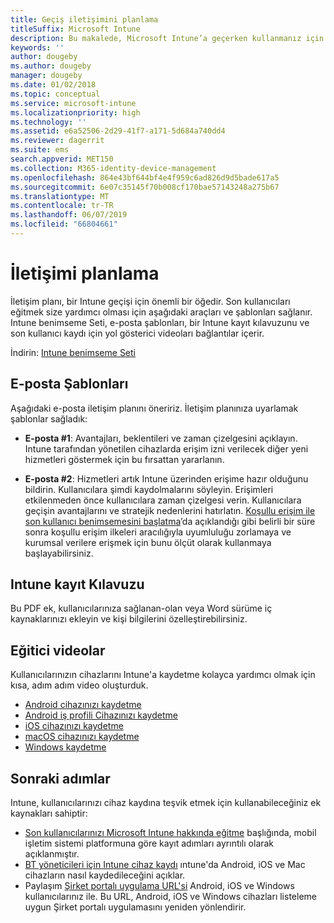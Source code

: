 ```yaml
---
title: Geçiş iletişimini planlama
titleSuffix: Microsoft Intune
description: Bu makalede, Microsoft Intune’a geçerken kullanmanız için bir geçiş iletişim planı ve stratejisi sağlanmaktadır.
keywords: ''
author: dougeby
ms.author: dougeby
manager: dougeby
ms.date: 01/02/2018
ms.topic: conceptual
ms.service: microsoft-intune
ms.localizationpriority: high
ms.technology: ''
ms.assetid: e6a52506-2d29-41f7-a171-5d684a740dd4
ms.reviewer: dagerrit
ms.suite: ems
search.appverid: MET150
ms.collection: M365-identity-device-management
ms.openlocfilehash: 864e43bf644bf4e4f959c6ad826d9d5bade617a5
ms.sourcegitcommit: 6e07c35145f70b008cf170bae57143248a275b67
ms.translationtype: MT
ms.contentlocale: tr-TR
ms.lasthandoff: 06/07/2019
ms.locfileid: "66804661"
---
```

# <a name="plan-communications"></a>İletişimi planlama 
İletişim planı, bir Intune geçişi için önemli bir öğedir. Son kullanıcıları eğitmek size yardımcı olması için aşağıdaki araçları ve şablonları sağlanır. Intune benimseme Seti, e-posta şablonları, bir Intune kayıt kılavuzunu ve son kullanıcı kaydı için yol gösterici videoları bağlantılar içerir.  

İndirin:  [Intune benimseme Seti](http://aka.ms/IntuneAdoptionKit)

## <a name="email-templates"></a>E-posta Şablonları 
Aşağıdaki e-posta iletişim planını öneririz. İletişim planınıza uyarlamak şablonlar sağladık:
- **E-posta #1**: Avantajları, beklentileri ve zaman çizelgesini açıklayın. Intune tarafından yönetilen cihazlarda erişim izni verilecek diğer yeni hizmetleri göstermek için bu fırsattan yararlanın. 

- **E-posta #2**: Hizmetleri artık Intune üzerinden erişime hazır olduğunu bildirin. Kullanıcılara şimdi kaydolmalarını söyleyin.  Erişimleri etkilenmeden önce kullanıcılara zaman çizelgesi verin. Kullanıcılara geçişin avantajlarını ve stratejik nedenlerini hatırlatın.
[Koşullu erişim ile son kullanıcı benimsemesini başlatma](migration-guide-drive-adoption.md)’da açıklandığı gibi belirli bir süre sonra koşullu erişim ilkeleri aracılığıyla uyumluluğu zorlamaya ve kurumsal verilere erişmek için bunu ölçüt olarak kullanmaya başlayabilirsiniz.

## <a name="intune-enrollment-guide"></a>Intune kayıt Kılavuzu 
Bu PDF ek, kullanıcılarınıza sağlanan-olan veya Word sürüme iç kaynaklarınızı ekleyin ve kişi bilgilerini özelleştirebilirsiniz.

## <a name="instructional-videos"></a>Eğitici videolar
Kullanıcılarınızın cihazlarını Intune'a kaydetme kolayca yardımcı olmak için kısa, adım adım video oluşturduk.
- [Android cihazınızı kaydetme](https://www.youtube.com/watch?v=k0Q_sGLSx6o&t=1s)
- [Android iş profili Cihazınızı kaydetme](https://www.youtube.com/watch?v=9Dl8HsGk4tI&t=3s)
- [iOS cihazınızı kaydetme](https://www.youtube.com/watch?v=mJyv6YcHi7c)
- [macOS cihazınızı kaydetme](https://www.youtube.com/watch?v=Pa2pfhwq_yk)
- [Windows kaydetme](https://www.youtube.com/watch?v=TKQxEckBHiE)

## <a name="next-steps"></a>Sonraki adımlar
Intune, kullanıcılarınızı cihaz kaydına teşvik etmek için kullanabileceğiniz ek kaynakları sahiptir:
- [Son kullanıcılarınızı Microsoft Intune hakkında eğitme](https://docs.microsoft.com/intune/end-user-educate) başlığında, mobil işletim sistemi platformuna göre kayıt adımları ayrıntılı olarak açıklanmıştır. 
- [BT yöneticileri için Intune cihaz kaydı](https://docs.microsoft.com/intune/device-enrollment) ıntune'da Android, iOS ve Mac cihazların nasıl kaydedileceğini açıklar.
- Paylaşım [Şirket portalı uygulama URL'si](http://go.microsoft.com/fwlink/?LinkID=396941) Android, iOS ve Windows kullanıcılarınız ile. Bu URL, Android, iOS ve Windows cihazları listeleme uygun Şirket portalı uygulamasını yeniden yönlendirir.
